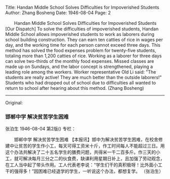 Title: Handan Middle School Solves Difficulties for Impoverished Students
Author: Zhang Bosheng
Date: 1946-08-04
Page: 2

　　Handan Middle School
    Solves Difficulties for Impoverished Students
    [Our Dispatch] To solve the difficulties of impoverished students, Handan Middle School allows impoverished students to work as laborers during school building construction. They can earn ten catties of rice in wages per day, and the working time for each person cannot exceed three days. This method has solved the food expenses problem for twenty-five students, totaling more than 1,200 catties of rice. Working as a laborer for three days can solve two-thirds of the monthly food expenses. Missed classes are made up on Sundays, and the labor concept is strengthened, playing a leading role among the workers. Worker representative Old Li said: "The students are really active! They are much better than the outside laborers!" Students who had dropped out of school due to difficulties all wanted to return to school after hearing about this method.
    (Zhang Bosheng)



<hr /> 

Original: 


### 邯郸中学  解决贫苦学生困难
张泊生
1946-08-04
第2版()
专栏：

　　邯郸中学
    解决贫苦学生困难
    【本报讯】邯中为解决贫苦学生困难，在校舍修建中让贫苦的学生作小工，每天可得工资米十斤，作工时间每人不能超过三日。用这个办法共解决了二十五名学生的膳费问题，共得米一千二百多斤。作三天的小工，就可解决每月三分之二的伙食费，缺课利用星期日补上，且加强了劳动观念，在工人当中起了带头作用。工人代表老李说：“学生们干的真积极呀！比外面小工干的强得多！”因困难已经退学的学生，一听说这个办法，都想复学。
    （张泊生）
